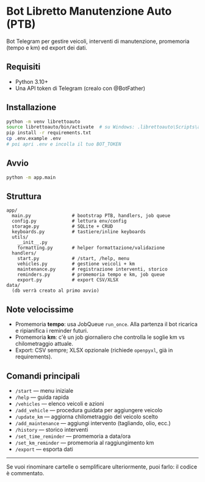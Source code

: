 
# Bot Libretto Manutenzione Auto (PTB)

Bot Telegram per gestire veicoli, interventi di manutenzione, promemoria (tempo e km) ed export dei dati.

## Requisiti
- Python 3.10+
- Una API token di Telegram (crealo con @BotFather)

## Installazione
```bash
python -m venv librettoauto
source librettoauto/bin/activate  # su Windows: .librettoauto\Scripts\activate
pip install -r requirements.txt
cp .env.example .env
# poi apri .env e incolla il tuo BOT_TOKEN
```

## Avvio
```bash
python -m app.main
```

## Struttura
```
app/
  main.py               # bootstrap PTB, handlers, job queue
  config.py             # lettura env/config
  storage.py            # SQLite + CRUD
  keyboards.py          # tastiere/inline keyboards
  utils/
    __init__.py
    formatting.py       # helper formattazione/validazione
  handlers/
    start.py            # /start, /help, menu
    vehicles.py         # gestione veicoli + km
    maintenance.py      # registrazione interventi, storico
    reminders.py        # promemoria tempo e km, job queue
    export.py           # export CSV/XLSX
data/
  (db verrà creato al primo avvio)
```

## Note velocissime
- Promemoria **tempo**: usa JobQueue `run_once`. Alla partenza il bot ricarica e ripianifica i reminder futuri.
- Promemoria **km**: c'è un job giornaliero che controlla le soglie km vs chilometraggio attuale.
- Export: CSV sempre; XLSX opzionale (richiede `openpyxl`, già in requirements).

## Comandi principali
- `/start` — menu iniziale
- `/help` — guida rapida
- `/vehicles` — elenco veicoli e azioni
- `/add_vehicle` — procedura guidata per aggiungere veicolo
- `/update_km` — aggiorna chilometraggio del veicolo scelto
- `/add_maintenance` — aggiungi intervento (tagliando, olio, ecc.)
- `/history` — storico interventi
- `/set_time_reminder` — promemoria a data/ora
- `/set_km_reminder` — promemoria al raggiungimento km
- `/export` — esporta dati

---

Se vuoi rinominare cartelle o semplificare ulteriormente, puoi farlo: il codice è commentato.
